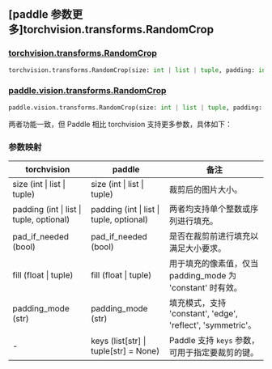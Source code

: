 ## [paddle 参数更多]torchvision.transforms.RandomCrop

### [torchvision.transforms.RandomCrop](https://pytorch.org/vision/main/generated/torchvision.transforms.RandomCrop.html)

```python
torchvision.transforms.RandomCrop(size: int | list | tuple, padding: int | list | tuple = None, pad_if_needed: bool = False, fill: float | tuple = 0, padding_mode: str = 'constant')
```

### [paddle.vision.transforms.RandomCrop](https://www.paddlepaddle.org.cn/documentation/docs/zh/develop/api/paddle/vision/transforms/RandomCrop_cn.html)

```python
paddle.vision.transforms.RandomCrop(size: int | list | tuple, padding: int | list | tuple = None, pad_if_needed: bool = False, fill: float | tuple = 0, padding_mode: str = 'constant', keys: list[str] | tuple[str] = None)
```

两者功能一致，但 Paddle 相比 torchvision 支持更多参数，具体如下：

### 参数映射

| torchvision | paddle | 备注                                                         |
| ---------------------------------- | ------------------------------------ | ------------------------------------------------------------ |
| size (int \| list \| tuple)             | size (int \| list \| tuple)          | 裁剪后的图片大小。                                           |
| padding (int \| list \| tuple, optional) | padding (int \| list \| tuple, optional) | 两者均支持单个整数或序列进行填充。                           |
| pad_if_needed (bool)               | pad_if_needed (bool)                 | 是否在裁剪前进行填充以满足大小要求。                         |
| fill (float \| tuple)        | fill (float \| tuple)                | 用于填充的像素值，仅当 padding_mode 为 'constant' 时有效。   |
| padding_mode (str)                 | padding_mode (str)                   | 填充模式，支持 'constant', 'edge', 'reflect', 'symmetric'。 |
| -                                  | keys (list[str] \| tuple[str] = None) | Paddle 支持 `keys` 参数，可用于指定要裁剪的键。            |
